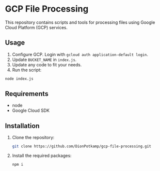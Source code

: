 # GCP File Processing

This repository contains scripts and tools for processing files using Google Cloud Platform (GCP) services.

## Usage

1. Configure GCP. Login with `gcloud auth application-default login`.
2. Update `BUCKET_NAME` in `index.js`.
3. Update any code to fit your needs.
4. Run the script:

```sh
node index.js
```

## Requirements

- node
- Google Cloud SDK

## Installation

1. Clone the repository:

   ```sh
   git clone https://github.com/DionPotkamp/gcp-file-processing.git
   ```

2. Install the required packages:

   ```sh
   npm i
   ```

